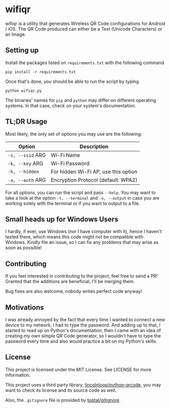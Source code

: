 # wifiqr

wifiqr is a utility that generates Wireless QR Code configurations for Android / iOS.
The QR Code produced can either be a Text (Unicode Characters) or an Image.


## Setting up

Install the packages listed on `requirements.txt` with the following command

```
pip install -r requirements.txt
```

Once that's done, you should be able to run the script by typing

```
python wifiqr.py
```

The binaries' names for `pip` and `python` may differ on different operating systems.
In that case, check on your system's documentation.


## TL;DR Usage

Most likely, the only set of options you may use are the following:

| Option           | Description                          |
| ----             | ----                                 |
| `-s, --ssid` ARG | Wi-Fi Name                           |
| `-k, --key`  ARG | Wi-Fi Password                       |
| `-h, --hidden`   | For hidden Wi-Fi AP, use this option |
| `-a, --auth` ARG | Encryption Protocol (default: WPA2)  |

For all options, you can run the script and pass `--help`. You may want to take a look
at the option `-t, --terminal` and `-o, --output` in case you are working solely with
the terminal or if you want to output to a file.


## Small heads up for Windows Users

I hardly, if ever, use Windows (nor I have computer with it), hence I haven't tested
there, which means this code might not be compatible with Windows. Kindly file an issue,
so I can fix any problems that may arise as soon as possible!


## Contributing

If you feel interested in contributing to the project, feel free to send a PR!
Granted that the additions are beneficial, I'll be merging them.

Bug fixes are also welcome, nobody writes perfect code anyway!


## Motivations

I was already annoyed by the fact that every time I wanted to connect a new device to
my network, I had to type the password. And adding up to that, I started to read up
on Python's documentation, then I came with an idea of creating my own simple QR Code
generator, so I wouldn't have to type the password every time and also would practice
a bit on my Python's skills.


## License

This project is licensed under the MIT License. See LICENSE for more information.

This project uses a third party library, [lincolnloop/python-qrcode](https://github.com/lincolnloop/python-qrcode),
you may want to check its license and its source code as well.

Also, the `.gitignore` file is provided by [toptal/gitignore](https://github.com/toptal/gitignore/).
